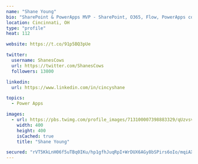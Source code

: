 ```yaml
---
name: "Shane Young"
bio: "SharePoint & PowerApps MVP - SharePoint, O365, Flow, PowerApps consulting? @PowerApps911 | Pure Snark? You found it."
location: Cincinnati, OH
type: "profile"
heat: 112

website: https://t.co/91p5BQ3pUe

twitter:
  username: ShanesCows
  url: https://twitter.com/ShanesCows
  followers: 13800

linkedin:
  url: https://www.linkedin.com/in/cincyshane

topics:
  - Power Apps

images:
  - url: https://pbs.twimg.com/profile_images/713100007398883329/qUzvsvQ3_400x400.jpg
    width: 400
    height: 400
    isCached: true
    title: "Shane Young"

secured: "rVT5KkLnH06f5uTBq0IKu/hp1gfhJuqRpI+WrDUX6AGy8bSPirs6oIo/mqiAXCVrbhyTtuN+7QEa2/afo2MsvxgK0erxL/CuhI8fIux0vLS/UgynIKgVKFrIdjjlTyaB5TrGvEqNjDSOVsgbqC0ncrmSjjb1CKqBhYm2Sz7hyHTK9NlUn1xELryt9k5zDzPPOPk/vKe8yN9q6Y2TlrCyEaaf6ZcEGeCCuXa9AV5VQgxYr782qoJXwFR9XawlFlVXqu8TbJqfy9rdDdNiXci8T/6qLjxWwT3Fx71XP4mPLcPEviY4JEBBuLWRgRy4g6WaDOp4pm9k9zwrgPh6rp4By6RBUlACxwGw+v4Vd0nfWhtkOK1YUxIAoI2A7dn3+Rw7JOuzazHTv3d+se2dRaKiNwJh4dJRHbKQYMLE7bnE7oQ=;LIGWtnGi/usjNK5A/nHUnQ=="
---
```


